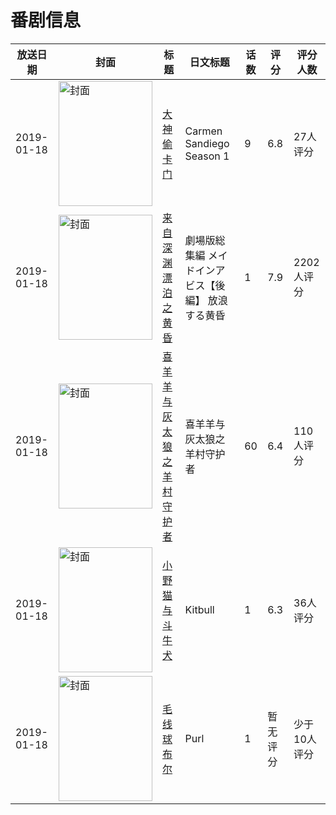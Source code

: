# 番剧信息

|放送日期|封面|标题|日文标题|话数|评分|评分人数|
|---|---|---|---|---|---|---|
|2019-01-18|<img src="//lain.bgm.tv/pic/cover/c/e0/bd/221539_PTxN1.jpg" alt="封面" style="width:150px;height:200px;object-fit:cover;">|[大神偷卡门](https://bangumi.tv/subject/221539)|Carmen Sandiego Season 1|9|6.8|27人评分|
|2019-01-18|<img src="//lain.bgm.tv/pic/cover/c/2c/34/240799_Q3XyO.jpg" alt="封面" style="width:150px;height:200px;object-fit:cover;">|[来自深渊 漂泊之黄昏](https://bangumi.tv/subject/240799)|劇場版総集編 メイドインアビス【後編】 放浪する黄昏|1|7.9|2202人评分|
|2019-01-18|<img src="//lain.bgm.tv/pic/cover/c/a8/9f/273458_3bMEh.jpg" alt="封面" style="width:150px;height:200px;object-fit:cover;">|[喜羊羊与灰太狼之羊村守护者](https://bangumi.tv/subject/273458)|喜羊羊与灰太狼之羊村守护者|60|6.4|110人评分|
|2019-01-18|<img src="//lain.bgm.tv/pic/cover/c/12/c4/275524_OlqQ6.jpg" alt="封面" style="width:150px;height:200px;object-fit:cover;">|[小野猫与斗牛犬](https://bangumi.tv/subject/275524)|Kitbull|1|6.3|36人评分|
|2019-01-18|<img src="//lain.bgm.tv/pic/cover/c/a3/09/345941_ik40W.jpg" alt="封面" style="width:150px;height:200px;object-fit:cover;">|[毛线球布尔](https://bangumi.tv/subject/345941)|Purl|1|暂无评分|少于10人评分|
